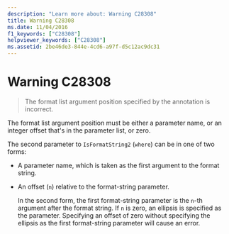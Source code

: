 ```yaml
---
description: "Learn more about: Warning C28308"
title: Warning C28308
ms.date: 11/04/2016
f1_keywords: ["C28308"]
helpviewer_keywords: ["C28308"]
ms.assetid: 2be46de3-844e-4cd6-a97f-d5c12ac9dc31
---
```

# Warning C28308

> The format list argument position specified by the annotation is incorrect.

The format list argument position must be either a parameter name, or an integer offset that's in the parameter list, or zero.

The second parameter to `IsFormatString2` (`where`) can be in one of two forms:

- A parameter name, which is taken as the first argument to the format string.

- An offset (`n`) relative to the format-string parameter.

  In the second form, the first format-string parameter is the `n`-th argument after the format string. If `n` is zero, an ellipsis is specified as the parameter. Specifying an offset of zero without specifying the ellipsis as the first format-string parameter will cause an error.
